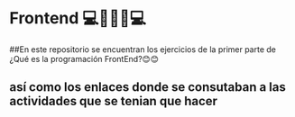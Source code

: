 # Frontend 💻👩🏻‍💻💻

##En este repositorio se encuentran los ejercicios de la primer parte de ¿Qué es la programación FrontEnd?😊😊
## así como los enlaces donde se consutaban a las actividades que se tenian que hacer
